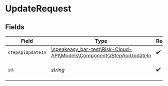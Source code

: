 # UpdateRequest


## Fields

| Field                                                                                                          | Type                                                                                                           | Required                                                                                                       | Description                                                                                                    |
| -------------------------------------------------------------------------------------------------------------- | -------------------------------------------------------------------------------------------------------------- | -------------------------------------------------------------------------------------------------------------- | -------------------------------------------------------------------------------------------------------------- |
| `stepApiUpdateIn`                                                                                              | [\speakeasy_bar-test\Risk-Cloud-API\Models\Components\StepApiUpdateIn](../../models/shared/StepApiUpdateIn.md) | :heavy_check_mark:                                                                                             | N/A                                                                                                            |
| `id`                                                                                                           | *string*                                                                                                       | :heavy_check_mark:                                                                                             | The unique ID of the step                                                                                      |